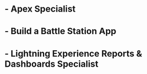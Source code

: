 # - Apex Specialist
# - Build a Battle Station App
# - Lightning Experience Reports & Dashboards Specialist